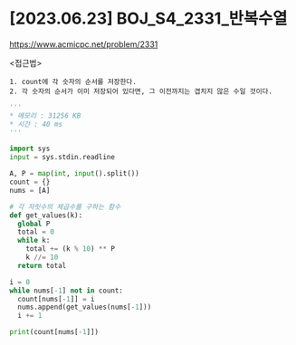#   [2023.06.23] BOJ_S4_2331_반복수열
https://www.acmicpc.net/problem/2331

<접근법>

```
1. count에 각 숫자의 순서를 저장한다.
2. 각 숫자의 순서가 이미 저장되어 있다면, 그 이전까지는 겹치지 않은 수일 것이다.
```


```python
'''
* 메모리 : 31256 KB
* 시간 : 40 ms
'''

import sys
input = sys.stdin.readline

A, P = map(int, input().split())
count = {}
nums = [A]

# 각 자릿수의 제곱수를 구하는 함수
def get_values(k):
  global P
  total = 0
  while k:
    total += (k % 10) ** P
    k //= 10
  return total

i = 0
while nums[-1] not in count:
  count[nums[-1]] = i
  nums.append(get_values(nums[-1]))
  i += 1

print(count[nums[-1]])


```
